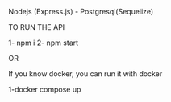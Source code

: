 Nodejs (Express.js) - Postgresql(Sequelize)

TO RUN THE API

1- npm i
2- npm start 

OR 

If you know docker, you can run it with docker

1-docker compose up